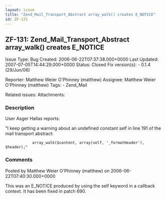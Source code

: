 ```yaml
---
layout: issue
title: "Zend_Mail_Transport_Abstract array_walk() creates E_NOTICE"
id: ZF-131
---
```


ZF-131: Zend\_Mail\_Transport\_Abstract array\_walk() creates E\_NOTICE
-----------------------------------------------------------------------

 Issue Type: Bug Created: 2006-06-22T07:37:38.000+0000 Last Updated: 2007-07-05T14:44:29.000+0000 Status: Closed Fix version(s): - 0.1.4 (29/Jun/06)
 
 Reporter:  Matthew Weier O'Phinney (matthew)  Assignee:  Matthew Weier O'Phinney (matthew)  Tags: - Zend\_Mail
 
 Related issues: 
 Attachments: 
### Description

User Asger Hallas reports:

"I keep getting a warning about an undefined constant self in line 191 of the mail transport abstract:

 
                array_walk($content, array(self, '_formatHeader'), $header);"


 

 

### Comments

Posted by Matthew Weier O'Phinney (matthew) on 2006-06-22T07:40:30.000+0000

This was an E\_NOTICE produced by using the self keyword in a callback context. It has been fixed in patch 690.

 

 